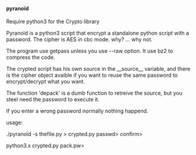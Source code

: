 #### pyranoïd

Require python3 for the Crypto library

Pyranoïd is a python3 script that encrypt a standalone python script with a password.
The cipher is AES in cbc mode. why? ... why not.

The program use getpass unless you use --raw option. It use bz2 to compress the code.


The crypted script has his own source in the \_\_source\_\_ variable, 
and there is the cipher object avaible if you want to reuse the same password to encrypt/decrypt what you want.

The function 'depack' is a dumb function to retreive the source, but you steel need the password to execute it.

If you enter a wrong password normally nothing happend.

usage:

./pyranoïd -s thefile.py > crypted.py
passwd>
confirm>
  
python3.x crypted.py
pack.pw>
